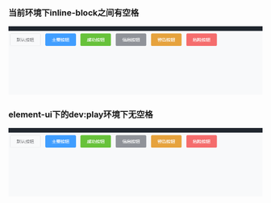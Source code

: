  ### 当前环境下inline-block之间有空格
 ![image](https://github.com/Sliect/element-demo/blob/master/blank.gif)
 ### element-ui下的dev:play环境下无空格
 ![image](https://github.com/Sliect/element-demo/blob/master/noblank.gif)
